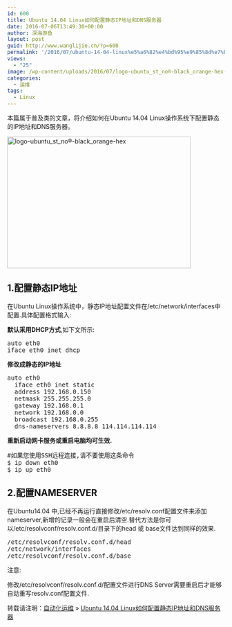```yaml
---
id: 600
title: Ubuntu 14.04 Linux如何配置静态IP地址和DNS服务器
date: 2016-07-06T13:49:30+00:00
author: 深海游鱼
layout: post
guid: http://www.wanglijie.cn/?p=600
permalink: '/2016/07/ubuntu-14-04-linux%e5%a6%82%e4%bd%95%e9%85%8d%e7%bd%ae%e9%9d%99%e6%80%81ip%e5%9c%b0%e5%9d%80%e5%92%8cdns%e6%9c%8d%e5%8a%a1%e5%99%a8.html'
views:
  - "25"
image: /wp-content/uploads/2016/07/logo-ubuntu_st_no®-black_orange-hex-220x150.png
categories:
  - 运维
tags:
  - Linux
---
```

本篇属于普及类的文章，将介绍如何在Ubuntu 14.04 Linux操作系统下配置静态的IP地址和DNS服务器。
  
<img class="aligncenter  wp-image-606" src="http://images.wanglijie.cn/public/img/posts/2016/07/logo-ubuntu_st_no®-black_orange-hex.png" alt="logo-ubuntu_st_no®-black_orange-hex" width="425" height="304" />

## 1.配置静态IP地址

在Ubuntu Linux操作系统中，静态IP地址配置文件在/etc/network/interfaces中配置.具体配置格式输入:

**默认采用DHCP方式**,如下文所示:

<pre class="prettyprint linenums">auto eth0
iface eth0 inet dhcp
</pre>

**修改成静态的IP地址**

<pre class="prettyprint linenums">auto eth0
  iface eth0 inet static
  address 192.168.0.150
  netmask 255.255.255.0
  gateway 192.168.0.1
  network 192.168.0.0
  broadcast 192.168.0.255
  dns-nameservers 8.8.8.8 114.114.114.114
</pre>

**重新启动网卡服务或重启电脑均可生效.**

<pre class="prettyprint linenums">#如果您使用SSH远程连接,请不要使用这条命令
$ ip down eth0
$ ip up eth0
</pre>

## 2.配置NAMESERVER

在Ubuntu14.04 中,已经不再运行直接修改/etc/resolv.conf配置文件来添加nameserver,新增的记录一般会在重启后清空.替代方法是你可以/etc/resolvconf/resolv.conf.d/目录下的head 或 base文件达到同样的效果.

<pre class="prettyprint linenums">/etc/resolvconf/resolv.conf.d/head
/etc/network/interfaces
/etc/resolvconf/resolv.conf.d/base
</pre>

注意:

修改/etc/resolvconf/resolv.conf.d/配置文件进行DNS Server需要重启后才能够自动重写resolv.conf配置文件.

转载请注明：[自动化运维](http://www.wanglijie.cn) &raquo; [Ubuntu 14.04 Linux如何配置静态IP地址和DNS服务器](http://www.wanglijie.cn/2016/07/ubuntu-14-04-linux%e5%a6%82%e4%bd%95%e9%85%8d%e7%bd%ae%e9%9d%99%e6%80%81ip%e5%9c%b0%e5%9d%80%e5%92%8cdns%e6%9c%8d%e5%8a%a1%e5%99%a8.html)
